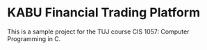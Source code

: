 # KABU Financial Trading Platform
This is a sample project for the TUJ course CIS 1057: Computer Programming in C.